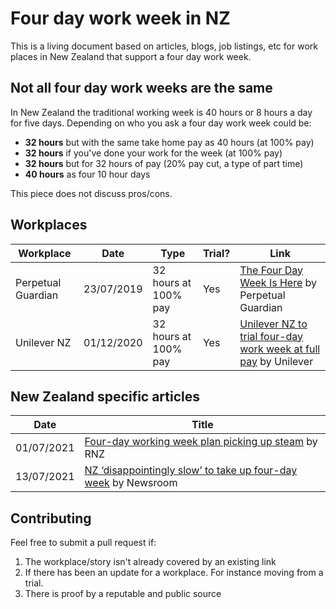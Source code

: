 # Four day work week in NZ
This is a living document based on articles, blogs, job listings, etc for work places in New Zealand that support a four day work week.

## Not all four day work weeks are the same
In New Zealand the traditional working week is 40 hours or 8 hours a day for five days. Depending on who you ask a four day work week could be:
- **32 hours** but with the same take home pay as 40 hours (at 100% pay)
- **32 hours** if you've done your work for the week (at 100% pay)
- **32 hours** but for 32 hours of pay (20% pay cut, a type of part time)
- **40 hours** as four 10 hour days

This piece does not discuss pros/cons.

## Workplaces

|Workplace|Date|Type|Trial?|Link|
|--|--|--|--|--|
| Perpetual Guardian | 23/07/2019 | 32 hours at 100% pay | Yes | [The Four Day Week Is Here](https://www.perpetualguardian.co.nz/the-four-day-week-is-here/) by Perpetual Guardian |
| Unilever NZ | 01/12/2020 | 32 hours at 100% pay | Yes | [Unilever NZ to trial four-day work week at full pay](https://www.unilever.com.au/news/press-releases/2020/unilever-nz-to-trial-four-day-work-week-at-full-pay/) by Unilever |

## New Zealand specific articles

| Date | Title |
|-----|---|
|01/07/2021| [Four-day working week plan picking up steam](https://www.rnz.co.nz/national/programmes/sunday/audio/2018806342/four-day-working-week-plan-picking-up-steam) by RNZ |
|13/07/2021| [NZ ‘disappointingly slow’ to take up four-day week](https://www.newsroom.co.nz/disappointingly-slow-uptake-of-4-day-week) by Newsroom |

## Contributing
Feel free to submit a pull request if:  
1. The workplace/story isn't already covered by an existing link
2. If there has been an update for a workplace. For instance moving from a trial. 
3. There is proof by a reputable and public source
